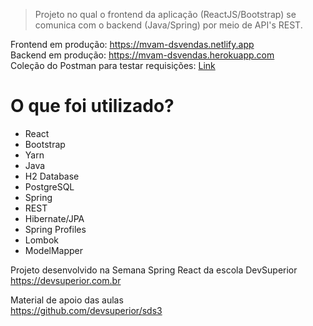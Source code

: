 > Projeto no qual o frontend da aplicação (ReactJS/Bootstrap) se comunica com o backend (Java/Spring) por meio de API's REST.

Frontend em produção: https://mvam-dsvendas.netlify.app <br/>
Backend em produção: https://mvam-dsvendas.herokuapp.com <br/>
Coleção do Postman para testar requisições: [Link](https://github.com/marcosviniciusam90/projeto-sds3/blob/master/backend/src/main/resources/doc/SDS3%20-%20DSVendas.postman_collection.json) <br/>

# O que foi utilizado?

- React
- Bootstrap
- Yarn
- Java
- H2 Database
- PostgreSQL
- Spring
- REST
- Hibernate/JPA
- Spring Profiles
- Lombok
- ModelMapper

Projeto desenvolvido na Semana Spring React da escola DevSuperior <br/>
https://devsuperior.com.br

Material de apoio das aulas <br/>
https://github.com/devsuperior/sds3
